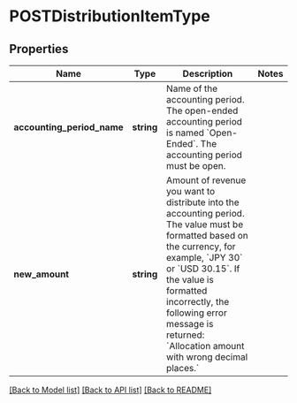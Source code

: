 # POSTDistributionItemType

## Properties
Name | Type | Description | Notes
------------ | ------------- | ------------- | -------------
**accounting_period_name** | **string** | Name of the accounting period. The open-ended accounting period is named &#x60;Open-Ended&#x60;.   The accounting period must be open. | 
**new_amount** | **string** | Amount of revenue you want to distribute into the accounting period.  The value must be formatted based on the currency, for example, &#x60;JPY 30&#x60; or &#x60;USD 30.15&#x60;. If the value is formatted incorrectly, the following error message is returned: &#x60;Allocation amount with wrong decimal places.&#x60; | 

[[Back to Model list]](../README.md#documentation-for-models) [[Back to API list]](../README.md#documentation-for-api-endpoints) [[Back to README]](../README.md)



